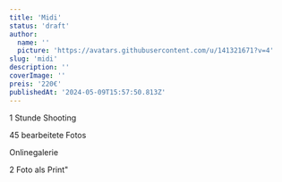 ```yaml
---
title: 'Midi'
status: 'draft'
author:
  name: ''
  picture: 'https://avatars.githubusercontent.com/u/141321671?v=4'
slug: 'midi'
description: ''
coverImage: ''
preis: '220€'
publishedAt: '2024-05-09T15:57:50.813Z'
---
```


1 Stunde Shooting

45 bearbeitete Fotos

Onlinegalerie

2 Foto als Print"